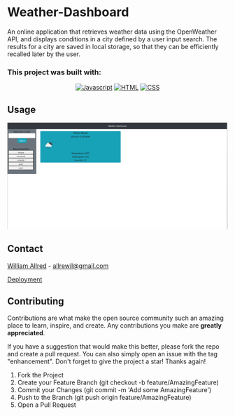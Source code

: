 # Weather-Dashboard
An online application that retrieves weather data using the OpenWeather API, and displays conditions in a city defined by a user input search. The results for a city are saved in local storage, so that they can be efficiently recalled later by the user.

### This project was built with:

<div align="center">

[![Javascript](https://img.shields.io/badge/Language-JavaScript-ff0000?style=plastic&logo=JavaScript&logoWidth=10)](https://javascript.info/)
[![HTML](https://img.shields.io/badge/Language-HTML-ff8000?style=plastic&logo=HTML5&logoWidth=10)](https://html.com/)
[![CSS](https://img.shields.io/badge/Language-CSS-ffff00?style=plastic&logo=HTML5&logoWidth=10)](https://developer.mozilla.org/en-US/docs/Web/CSS)
</div>

## Usage

<!-- Add screenshots using the following format: -->
![An example of the form page for this app](./assets/images/Weather%20Dashboard%20Thumb.png)

## Contact

[William Allred](https://github.com/AllredW) - allrewil@gmail.com

[Deployment](https://allredw.github.io/Weather-Dashboard/)

## Contributing

Contributions are what make the open source community such an amazing place to learn, inspire, and create. Any contributions you make are **greatly appreciated**.

If you have a suggestion that would make this better, please fork the repo and create a pull request. You can also simply open an issue with the tag "enhancement".
Don't forget to give the project a star! Thanks again!

1. Fork the Project
2. Create your Feature Branch (git checkout -b feature/AmazingFeature)
3. Commit your Changes (git commit -m 'Add some AmazingFeature')
4. Push to the Branch (git push origin feature/AmazingFeature)
5. Open a Pull Request

